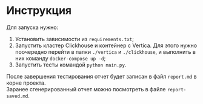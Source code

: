 # Инструкция

Для запуска нужно:
1. Установить зависимости из `requirements.txt`;
2. Запустить кластер Clickhouse и контейнер с Vertica. Для этого нужно поочередно перейти в папки `./vertica` и `./clickhouse`, и выполнить в них команду `docker-compose up -d`;
3. Запустить тесты командой `python main.py`.

После завершения тестирования отчет будет записан в файл `report.md` в корне проекта.  
Заранее сгенерированный отчет можно посмотреть в файле `report-saved.md`.
